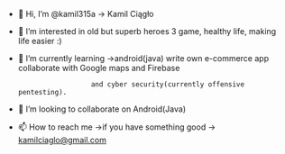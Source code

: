 - 👋 Hi, I’m @kamil315a -> Kamil Ciągło 

- 👀 I’m interested in old but superb heroes 3 game, healthy life, making life easier :)

- 🌱 I’m currently learning ->android(java) write own e-commerce app collaborate with Google maps and Firebase

                        and cyber security(currently offensive pentesting).
                        
- 💞️ I’m looking to collaborate on Android(Java)

- 📫 How to reach me ->if you have something good -> kamilciaglo@gmail.com

<!---
kamil315a/kamil315a is a ✨ special ✨ repository because its `README.md` (this file) appears on your GitHub profile.
You can click the Preview link to take a look at your changes.
--->
